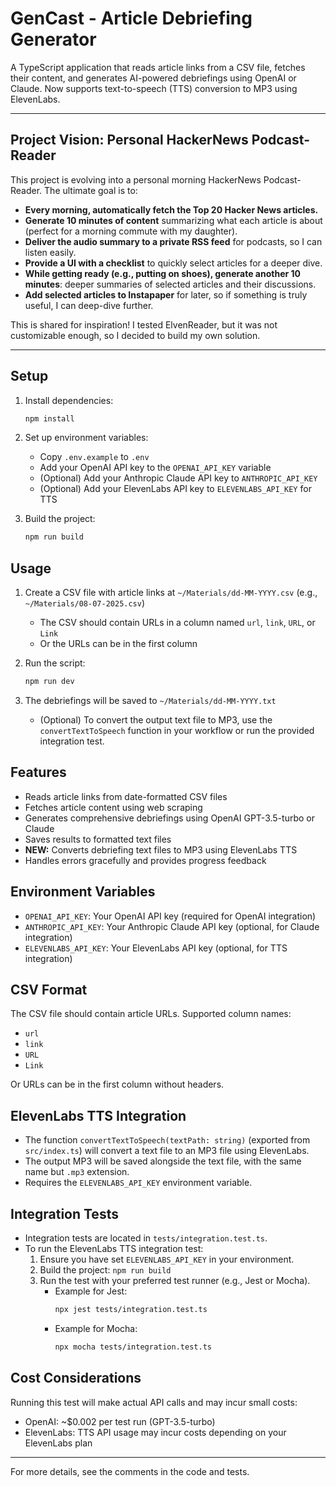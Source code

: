 # GenCast - Article Debriefing Generator

A TypeScript application that reads article links from a CSV file, fetches their content, and generates AI-powered debriefings using OpenAI or Claude. Now supports text-to-speech (TTS) conversion to MP3 using ElevenLabs.

---

## Project Vision: Personal HackerNews Podcast-Reader

This project is evolving into a personal morning HackerNews Podcast-Reader. The ultimate goal is to:

- **Every morning, automatically fetch the Top 20 Hacker News articles.**
- **Generate 10 minutes of content** summarizing what each article is about (perfect for a morning commute with my daughter).
- **Deliver the audio summary to a private RSS feed** for podcasts, so I can listen easily.
- **Provide a UI with a checklist** to quickly select articles for a deeper dive.
- **While getting ready (e.g., putting on shoes), generate another 10 minutes**: deeper summaries of selected articles and their discussions.
- **Add selected articles to Instapaper** for later, so if something is truly useful, I can deep-dive further.

This is shared for inspiration! I tested ElvenReader, but it was not customizable enough, so I decided to build my own solution.

---

## Setup

1. Install dependencies:
   ```bash
   npm install
   ```

2. Set up environment variables:
   - Copy `.env.example` to `.env`
   - Add your OpenAI API key to the `OPENAI_API_KEY` variable
   - (Optional) Add your Anthropic Claude API key to `ANTHROPIC_API_KEY`
   - (Optional) Add your ElevenLabs API key to `ELEVENLABS_API_KEY` for TTS

3. Build the project:
   ```bash
   npm run build
   ```

## Usage

1. Create a CSV file with article links at `~/Materials/dd-MM-YYYY.csv` (e.g., `~/Materials/08-07-2025.csv`)
   - The CSV should contain URLs in a column named `url`, `link`, `URL`, or `Link`
   - Or the URLs can be in the first column

2. Run the script:
   ```bash
   npm run dev
   ```

3. The debriefings will be saved to `~/Materials/dd-MM-YYYY.txt`
   - (Optional) To convert the output text file to MP3, use the `convertTextToSpeech` function in your workflow or run the provided integration test.

## Features

- Reads article links from date-formatted CSV files
- Fetches article content using web scraping
- Generates comprehensive debriefings using OpenAI GPT-3.5-turbo or Claude
- Saves results to formatted text files
- **NEW:** Converts debriefing text files to MP3 using ElevenLabs TTS
- Handles errors gracefully and provides progress feedback

## Environment Variables

- `OPENAI_API_KEY`: Your OpenAI API key (required for OpenAI integration)
- `ANTHROPIC_API_KEY`: Your Anthropic Claude API key (optional, for Claude integration)
- `ELEVENLABS_API_KEY`: Your ElevenLabs API key (optional, for TTS integration)

## CSV Format

The CSV file should contain article URLs. Supported column names:
- `url`
- `link` 
- `URL`
- `Link`

Or URLs can be in the first column without headers.

## ElevenLabs TTS Integration

- The function `convertTextToSpeech(textPath: string)` (exported from `src/index.ts`) will convert a text file to an MP3 file using ElevenLabs.
- The output MP3 will be saved alongside the text file, with the same name but `.mp3` extension.
- Requires the `ELEVENLABS_API_KEY` environment variable.

## Integration Tests

- Integration tests are located in `tests/integration.test.ts`.
- To run the ElevenLabs TTS integration test:
  1. Ensure you have set `ELEVENLABS_API_KEY` in your environment.
  2. Build the project: `npm run build`
  3. Run the test with your preferred test runner (e.g., Jest or Mocha).
     - Example for Jest:
       ```bash
       npx jest tests/integration.test.ts
       ```
     - Example for Mocha:
       ```bash
       npx mocha tests/integration.test.ts
       ```

## Cost Considerations

Running this test will make actual API calls and may incur small costs:
- OpenAI: ~$0.002 per test run (GPT-3.5-turbo)
- ElevenLabs: TTS API usage may incur costs depending on your ElevenLabs plan

---

For more details, see the comments in the code and tests.